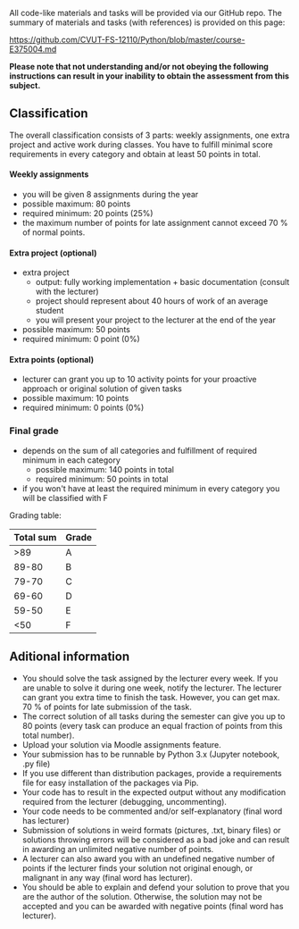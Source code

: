 All code-like materials and tasks will be provided via our GitHub repo. The summary of materials and tasks (with references) is provided on this page:

https://github.com/CVUT-FS-12110/Python/blob/master/course-E375004.md

**Please note that not understanding and/or not obeying the following instructions can result in your inability to obtain the assessment from this subject.**

## Classification

The overall classification consists of 3 parts: weekly assignments, one extra project and active work during classes. You have to fulfill minimal score requirements in every category and obtain at least 50 points in total.

#### Weekly assignments 
* you will be given 8 assignments during the year
* possible maximum: 80 points
* required minimum: 20 points (25%)
* the maximum number of points for late assignment cannot exceed 70 % of normal points.

#### Extra project (optional)
* extra project
    * output: fully working implementation + basic documentation (consult with the lecturer)
    * project should represent about 40 hours of work of an average student
    * you will present your project to the lecturer at the end of the year
* possible maximum: 50 points
* required minimum: 0 point (0%)

#### Extra points (optional)
* lecturer can grant you up to 10 activity points for your proactive approach or original solution of given tasks
* possible maximum: 10 points
* required minimum: 0 points (0%)

### Final grade
* depends on the sum of all categories and fulfillment of required minimum in each category
    * possible maximum: 140 points in total
    * required minimum: 50 points in total
* if you won't have at least the required minimum in every category you will be classified with F

Grading table:

| Total sum  |  Grade |
|------------|--------|
|     >89    |    A   |
|    89-80   |    B   |
|    79-70   |    C   |
|    69-60   |    D   |
|    59-50   |    E   |
|     <50    |    F   |

## Aditional information
* You should solve the task assigned by the lecturer every week. If you are unable to solve it during one week, notify the lecturer. The lecturer can grant you extra time to finish the task. However, you can get max. 70 % of points for late submission of the task. 
* The correct solution of all tasks during the semester can give you up to 80 points (every task can produce an equal fraction of points from this total number).
* Upload your solution via Moodle assignments feature.
* Your submission has to be runnable by Python 3.x (Jupyter notebook, .py file)
* If you use different than distribution packages, provide a requirements file for easy installation of the packages via Pip.
* Your code has to result in the expected output without any modification required from the lecturer (debugging, uncommenting).
* Your code needs to be commented and/or self-explanatory (final word has lecturer)
* Submission of solutions in weird formats (pictures, .txt, binary files) or solutions throwing errors will be considered as a bad joke and can result in awarding an unlimited negative number of points.
* A lecturer can also award you with an undefined negative number of points if the lecturer finds your solution not original enough, or malignant in any way (final word has lecturer).
* You should be able to explain and defend your solution to prove that you are the author of the solution. Otherwise, the solution may not be accepted and you can be awarded with negative points (final word has lecturer).
